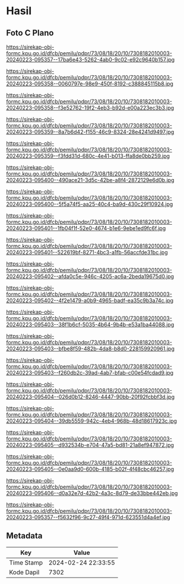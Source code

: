 # Hasil

## Foto C Plano

https://sirekap-obj-formc.kpu.go.id/dfcb/pemilu/pdpr/73/08/18/20/10/7308182010003-20240223-095357--17ba6e43-5262-4ab0-9c02-e92c9640b157.jpg

https://sirekap-obj-formc.kpu.go.id/dfcb/pemilu/pdpr/73/08/18/20/10/7308182010003-20240223-095358--0060797e-98e9-450f-8192-c388845115b8.jpg

https://sirekap-obj-formc.kpu.go.id/dfcb/pemilu/pdpr/73/08/18/20/10/7308182010003-20240223-095358--f3e52762-19f2-4eb3-b92d-e00a223ec3b3.jpg

https://sirekap-obj-formc.kpu.go.id/dfcb/pemilu/pdpr/73/08/18/20/10/7308182010003-20240223-095359--8a7b6d42-f155-46c9-8324-28e4241d9497.jpg

https://sirekap-obj-formc.kpu.go.id/dfcb/pemilu/pdpr/73/08/18/20/10/7308182010003-20240223-095359--f3fdd31d-680c-4e41-b013-ffa8de0bb259.jpg

https://sirekap-obj-formc.kpu.go.id/dfcb/pemilu/pdpr/73/08/18/20/10/7308182010003-20240223-095400--490ace21-3d5c-42be-a8f4-2872129e6d0b.jpg

https://sirekap-obj-formc.kpu.go.id/dfcb/pemilu/pdpr/73/08/18/20/10/7308182010003-20240223-095400--5f5a74f5-aa25-40c4-ba9d-430c29f10924.jpg

https://sirekap-obj-formc.kpu.go.id/dfcb/pemilu/pdpr/73/08/18/20/10/7308182010003-20240223-095401--1fb04f1f-52e0-4674-b1e6-9ebe1ed9fc6f.jpg

https://sirekap-obj-formc.kpu.go.id/dfcb/pemilu/pdpr/73/08/18/20/10/7308182010003-20240223-095401--522619bf-8271-4bc3-a1fb-56accfde31bc.jpg

https://sirekap-obj-formc.kpu.go.id/dfcb/pemilu/pdpr/73/08/18/20/10/7308182010003-20240223-095402--afda0c5e-946c-4205-ac6a-2beda19675d0.jpg

https://sirekap-obj-formc.kpu.go.id/dfcb/pemilu/pdpr/73/08/18/20/10/7308182010003-20240223-095402--4f2e1479-a0b9-4965-badf-ea35c9b3a74c.jpg

https://sirekap-obj-formc.kpu.go.id/dfcb/pemilu/pdpr/73/08/18/20/10/7308182010003-20240223-095403--38f1b6cf-5035-4b64-9b4b-e53a1ba44088.jpg

https://sirekap-obj-formc.kpu.go.id/dfcb/pemilu/pdpr/73/08/18/20/10/7308182010003-20240223-095403--bfbe8f59-482b-4da8-b8d0-228159920961.jpg

https://sirekap-obj-formc.kpu.go.id/dfcb/pemilu/pdpr/73/08/18/20/10/7308182010003-20240223-095403--f260db2c-39ad-4ab7-bfab-c00e54fcdad9.jpg

https://sirekap-obj-formc.kpu.go.id/dfcb/pemilu/pdpr/73/08/18/20/10/7308182010003-20240223-095404--026d0b12-8246-4447-90bb-20f92fcbbf3d.jpg

https://sirekap-obj-formc.kpu.go.id/dfcb/pemilu/pdpr/73/08/18/20/10/7308182010003-20240223-095404--39db5559-942c-4eb4-968b-48d18617923c.jpg

https://sirekap-obj-formc.kpu.go.id/dfcb/pemilu/pdpr/73/08/18/20/10/7308182010003-20240223-095405--d932534b-e704-47a5-bd81-21a8ef947872.jpg

https://sirekap-obj-formc.kpu.go.id/dfcb/pemilu/pdpr/73/08/18/20/10/7308182010003-20240223-095405--0e0aa9d0-600b-4185-b02f-4f48cbc46257.jpg

https://sirekap-obj-formc.kpu.go.id/dfcb/pemilu/pdpr/73/08/18/20/10/7308182010003-20240223-095406--d0a32e7d-42b2-4a3c-8d79-de33bbe442eb.jpg

https://sirekap-obj-formc.kpu.go.id/dfcb/pemilu/pdpr/73/08/18/20/10/7308182010003-20240223-095357--f5632f96-9c27-49f4-971d-623551d4a4ef.jpg


## Metadata

| Key        | Value               |
| ---------- | ------------------- |
| Time Stamp | 2024-02-24 22:33:55 |
| Kode Dapil | 7302                |



